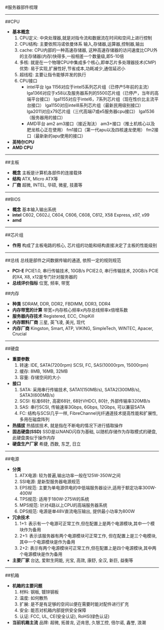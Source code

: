 #服务器部件梳理
***
##CPU
* **基本概念**
	1. CPU定义: 
		中央处理器,就是对指令流和数据流在时间和空间上进行控制
	2. CPU结构: 
		主要依照冯诺依曼体系
		输入,存储器,运算器,控制器,输出
	3. cache:
		CPU内部的一种高速存储器,
		这种高速存储器的访问速度比CPU外的主存储器(内存)快得多,一般相差一个数量级,即5-10倍
	4. 多核:
		就是在一个物理CPU中集成多个核心,即单芯片多处理器技术(CMP)
		优势: 易于实现,扩展性好,节省成本,功耗减少,通信延迟小
	5. 超线程:
		主要让指令能够并发的执行
	6. CPU接口
		* intel平台
			lga 1156对应于intel5系列芯片组（已停产5年前的主流）
			lga1366对应于x58以及服务器系列的5500芯片组（已停产，当年的高端平台接口）
			lga1155对应于intel6，7系列芯片组（现在性价比主流平台接口）
			lga1150对应intel8系列芯片组（最新民用级别接口）
			lga2011对应x79芯片组（三代高端i7或e5服务器cpu接口）
			lga1536（服务器用的接口）
		* AMD平台
			am2
			am3接口（接近淘汰）
			am3+接口（推土机核心以及肥龙核心正在使用）
			fm1接口（第一代apu以及四核速龙使用）
			fm2接口（最新新的apu使用的接口）
* **英特尔CPU**
* **AMD CPU**
***
##主板
* **概念**
	主板是计算机各部件的连接载体
* **结构**
	ATX, Micro ATX等
* **厂商**
	超微, INTEL, 华硕, 微星, 技嘉等
***
##BIOS
* **概念**
	基本输入输出系统
* **intel**
	C602, C602J, C604, C606, C608, C612, X58 Express, x97, x99
* **amd**
***
##芯片组
* **作用**
	构成了主板电路的核心, 芯片组的功能和结构直接决定了主板的性能级别
***
##总线
	总线是部件之间数据传输的通道, 依照一定的规则规范
* **PCI-E**
	PCIE1.0, 串行传输技术, 10GB/s
	PCIE2.0, 串行传输技术, 20GB/s
	PCIE的X4, X8, x12是专门针对服务器的
* **总线评价指标**
	位宽, 频率, 带宽

##内存
* **种类**
	SDRAM, DDR, DDR2, FBDIMM, DDR3, DDR4
* **内存带宽的计算**
	带宽=内存核心频率x内存总线频率x倍增系数
* **服务器内存技术**
	Registered, ECC, ChipKill
* **内存颗料厂商**
	三星, 英飞凌, 美光, 现代
* **内存厂商**
	Kingston, Smart, ATP, VIKING, SimpleTech, WINTEC, Apacer, Crucial
***
##硬盘
* **重要参数**
	1. 转速: IDE, SATA(7200rpm) SCSI, FC, SAS(10000rpm, 15000rpm)
	2. 缓存: 8MB, 16MB, 32MB
	3. 容量: 存储空间的大小
* **接口**
	1. SATA: 采用串行传输技术, SATA1(150MB/s), SATA2(300MB/s), SATA3(600MB/s)
	2. SCSI: 标准68针, 高密68针, 68针VHDCI, 80针, 外部传输率320MB/s
	3. SAS: 串行SCSI, 传输速率3Gbps, 6Gbps, 12Gbps, 可以兼容SATA
	4. FC: 结构与SCSI几乎一样, FibreChannel光纤通道技术提高性能和扩展性, 多用在磁盘阵列
* **热插拔**
	热插拔技术, 就是指在不断电的情况下进行插取操作
* **固态硬盘(SSD)**
	SSD是以NAND闪存为基础, 以随机存储作为存取模式的硬盘, 此硬盘类似于操作内存
* **硬盘生产厂家**
	希捷, 西数, 东芝, 日立
***
##电源
* **分类** 
	1. ATX电源: 较为普遍,输出功率一般在125W-350W之间
	2. SSI电源: 是新型服务器电源规范
	3. EPS规范: 主要为单电源供电的中低端服务器设计,适用于额定功率300W-400W
	4. TPS规范: 适用于180W-275W的系统
	5. MPS规范: 针对4路以上CPU的高端服务器系统
	6. DPS规范: 电源是单48V直流电压输出, 提供最小功率为800W
* **冗余技术**
	1. 1+1: 表示有一个电源可正常工作,但在配置上是两个电源模块,其中一个模块作为备用
	2. 2+1: 表示该服务器有两个电源模块可正常工作, 但在配置上是三个电模块,其中一个电源模块是作为备用
	3. 2+2: 表示有两个电源模块可正常工作,但在配置上是四个电源模块,其中两个电源模块是作为备用
* **主要厂家**
	台达, 爱默生网能, 光宝, 高效, 康舒, 全汉, 新巨, 益衡等
***
##机箱
* **机箱的主要问题**
	1. 材料: 钢板, 镀锌钢板
	2. 温度: 如何散热
	3. 扩展: 是不是有足够的空间以便在需要时能对配件进行扩充
	4. 安全: 能否对机箱内部提供安全保障
	5. 认证: FCC, UL, CE(安全认证), RoHS(绿色认证)
* **当前机箱主流**
	品牌: 超微, 拓普龙, 迈肯思, 久银工控, 倍尔诺, 鑫誉, 浪潮
	